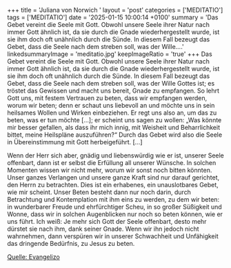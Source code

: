 +++
title = 'Juliana von Norwich  '
layout = 'post'
categories = ['MEDITATIO']
tags = ['MEDITATIO']
date = '2025-01-15 10:00:14 +0100'
summary = 'Das Gebet vereint die Seele mit Gott. Obwohl unsere Seele ihrer Natur nach immer Gott ähnlich ist, da sie durch die Gnade wiederhergestellt wurde, ist sie ihm doch oft unähnlich durch die Sünde. In diesem Fall bezeugt das Gebet, dass die Seele nach dem streben soll, was der Wille....'
linkedsummaryImage = 'meditatio.jpg'
keepImageRatio = 'true'
+++
	Das Gebet vereint die Seele mit Gott. Obwohl unsere Seele ihrer Natur nach immer Gott ähnlich ist, da sie durch die Gnade wiederhergestellt wurde, ist sie ihm doch oft unähnlich durch die Sünde. In diesem Fall bezeugt das Gebet, dass die Seele nach dem streben soll, was der Wille Gottes ist; es tröstet das Gewissen und macht uns bereit, Gnade zu empfangen.<!--more--> So lehrt Gott uns, mit festem Vertrauen zu beten, dass wir empfangen werden, worum wir beten; denn er schaut uns liebevoll an und möchte uns in sein heilsames Wollen und Wirken einbeziehen. Er regt uns also an, um das zu beten, was er tun möchte […]; er scheint uns sagen zu wollen: „Was könnte mir besser gefallen, als dass ihr mich innig, mit Weisheit und Beharrlichkeit bittet, meine Heilspläne auszuführen?“ Durch das Gebet wird also die Seele in Übereinstimmung mit Gott herbeigeführt. […]
 
Wenn der Herr sich aber, gnädig und liebenswürdig wie er ist, unserer Seele offenbart, dann ist er selbst die Erfüllung all unserer Wünsche. In solchen Momenten wissen wir nicht mehr, worum wir sonst noch bitten könnten. Unser ganzes Verlangen und unsere ganze Kraft sind nur darauf gerichtet, den Herrn zu betrachten. Dies ist ein erhabenes, ein unauslotbares Gebet, wie mir scheint. Unser Beten besteht dann nur noch darin, durch Betrachtung und Kontemplation mit ihm eins zu werden, zu dem wir beten: in wunderbarer Freude und ehrfürchtiger Scheu, in so großer Süßigkeit und Wonne, dass wir in solchen Augenblicken nur noch so beten können, wie er uns führt. Ich weiß: Je mehr sich Gott der Seele offenbart, desto mehr dürstet sie nach ihm, dank seiner Gnade. Wenn wir ihn jedoch nicht wahrnehmen, dann verspüren wir in unserer Schwachheit und Unfähigkeit das dringende Bedürfnis, zu Jesus zu beten.


[Quelle: Evangelizo](https://evangeliumtagfuertag.org/DE/gospel)
